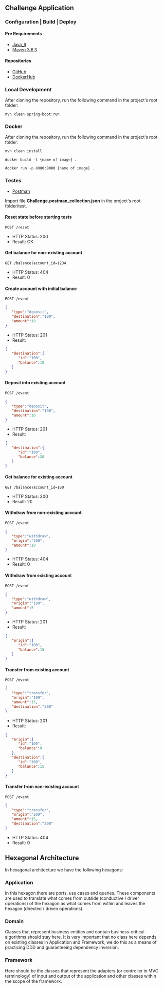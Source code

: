 ## Challenge Application

### Configuration | Build | Deploy

#### Pre Requirements
- [Java_8](https://www.oracle.com/java/)
- [Maven 3.6.3](https://maven.apache.org/download.cgi)

#### Repositories 
- [GitHub](https://github.com/fdsfagner/challenge)
- [DockerHub](https://hub.docker.com/repository/docker/fdsfagner/challenge)

### Local Development

After cloning the repository, run the following command in the project's root folder:

```
mvn clean spring-boot:run
```

### Docker

After cloning the repository, run the following command in the project's root folder:
```
mvn clean install
```

```
docker build -t {name of image} .
```

```
docker run -p 8080:8080 {name of image} .
```

### Testes
- [Postman](https://www.postman.com/)

Import file **Challenge.postman_collection.json** in the project's root folder/test.

#### Reset state before starting tests
```
POST /reset
```

- HTTP Status: 200 
- Result: OK

#### Get balance for non-existing account

```
GET /balance?account_id=1234
```
- HTTP Status: 404 
- Result: 0

#### Create account with initial balance
```
POST /event
```
 
```json
{
   "type":"deposit",
   "destination":"100",
   "amount":10
}
```
- HTTP Status: 201
- Result:
```json 
{
   "destination":{
      "id":"100",
      "balance":10
   }
}
```

#### Deposit into existing account

```
POST /event
``` 

```json
{
   "type":"deposit",
   "destination":"100",
   "amount":10
}
```
- HTTP Status: 201
- Result: 
```json
{
   "destination":{
      "id":"100",
      "balance":20
   }
}
```

#### Get balance for existing account

```
GET /balance?account_id=100
```
- HTTP Status: 200
- Result: 20

#### Withdraw from non-existing account

```
POST /event 
```

```json
{
   "type":"withdraw",
   "origin":"200",
   "amount":10
}
```
- HTTP Status: 404 
- Result: 0

#### Withdraw from existing account

```
POST /event
```
 
```json
{
   "type":"withdraw",
   "origin":"100",
   "amount":5
}
```
- HTTP Status: 201
- Result:
```json
{
   "origin":{
      "id":"100",
      "balance":15
   }
}
```

#### Transfer from existing account

```
POST /event
```
 
```json
{
   "type":"transfer",
   "origin":"100",
   "amount":15,
   "destination":"300"
}
```
- HTTP Status: 201
- Result:
```json
{
   "origin":{
      "id":"100",
      "balance":0
   },
   "destination":{
      "id":"300",
      "balance":15
   }
}
```

#### Transfer from non-existing account

```
POST /event
```
 
```json
{
   "type":"transfer",
   "origin":"200",
   "amount":15,
   "destination":"300"
}
```
- HTTP Status: 404
- Result: 0

## Hexagonal Architecture

In hexagonal architecture we have the following hexagons:

### Application
In this hexagon there are ports, use cases and queries. These components are used to translate what comes from outside (conductive / driver operations) of the hexagon as what comes from within and leaves the hexagon (directed / driven operations).

### Domain
Classes that represent business entities and contain business-critical algorithms should stay here. It is very important that no class here depends on existing classes in Application and Framework, we do this as a means of practicing DDD and guaranteeing dependency inversion.

### Framework
Here should be the classes that represent the adapters (or controller in MVC terminology) of input and output of the application and other classes within the scope of the framework.